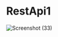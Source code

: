 # RestApi1
![Screenshot (33)](https://github.com/sobha1234/RestApi1/assets/95841390/3c5a12e4-df62-422c-a9f9-d0e2e5583a74)
